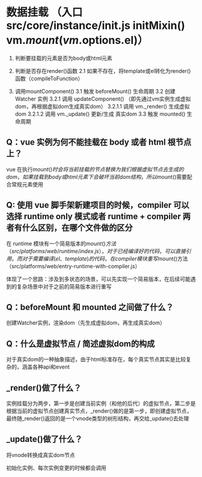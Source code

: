 # 数据挂载 （入口 src/core/instance/init.js initMixin() vm.$mount(vm.$options.el)）

1. 判断要挂载的元素是否为body或html元素
2. 判断是否存在render()函数
    2.1 如果不存在，将template或el转化为render()函数（compileToFunction）

3. 调用mountComponent()
    3.1 触发 beforeMount() 生命周期
    3.2 创建 Watcher 实例
        3.2.1 调用 updateComponent() （即先通过vm实例生成虚拟dom，再根据虚拟dom生成真实dom）
            3.2.1.1 调用 vm._render() 生成虚拟dom
            3.2.1.2 调用 vm._update() 更新/生成 真实dom
    3.3 触发 mounted() 生命周期

## Q：vue 实例为何不能挂载在 body 或者 html 根节点上？

vue 在执行$mount()时会将当前挂载的节点替换为我们根据虚拟节点去生成的dom，如果挂载到body或html元素下会破坏当前dom结构，所以$mount()需要配合常规元素使用

## Q: 使用 vue 脚手架新建项目的时候，compiler 可以选择 runtime only 模式或者 runtime + compiler 两者有什么区别，在哪个文件做的区分

在 runtime 模块有一个简易版本的$mount()方法（src/platforms/web/runtime/index.js），对于已经编译好的代码，可以直接引用，而对于需要编译(el、template)的代码，在compiler模块重写$mount()方法（src/platforms/web/entry-runtime-with-compiler.js）

体现了一个思路：涉及到多状态的场景，可以先实现一个简易版本，在后续可能遇到的复杂场景中对于之前的简易版本进行重写

## Q：beforeMount 和 mounted 之间做了什么？

创建Watcher实例，渲染dom（先生成虚拟dom，再生成真实dom）

## Q：什么是虚拟节点 / 简述虚拟dom的构成

对于真实dom的一种抽象描述，由于html标准存在，每个真实节点其实是比较复杂的，涵盖各种api和event

## _render()做了什么？

实例挂载分为两步，第一步是创建当前实例（和他的后代）的虚拟节点，第二步是根据当前的虚拟节点创建真实节点，_render()做的是第一步，即创建虚拟节点，最终随_render()返回的是一个vnode类型的树形结构，再交给_update()去处理

## _update()做了什么？
将vnode转换成真实dom节点

初始化实例、每次实例变更的时候都会调用